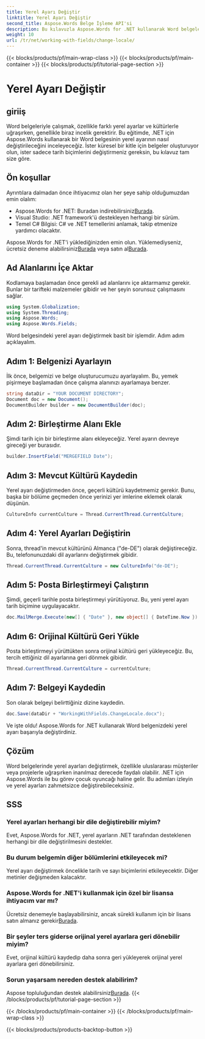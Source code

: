 ```yaml
---
title: Yerel Ayarı Değiştir
linktitle: Yerel Ayarı Değiştir
second_title: Aspose.Words Belge İşleme API'si
description: Bu kılavuzla Aspose.Words for .NET kullanarak Word belgelerinde yerel ayarları nasıl değiştireceğinizi öğrenin. Uluslararası müşteriler ve projelerle başa çıkmak için mükemmeldir.
weight: 10
url: /tr/net/working-with-fields/change-locale/
---
```


{{< blocks/products/pf/main-wrap-class >}}
{{< blocks/products/pf/main-container >}}
{{< blocks/products/pf/tutorial-page-section >}}

# Yerel Ayarı Değiştir

## giriiş

Word belgeleriyle çalışmak, özellikle farklı yerel ayarlar ve kültürlerle uğraşırken, genellikle biraz incelik gerektirir. Bu eğitimde, .NET için Aspose.Words kullanarak bir Word belgesinin yerel ayarının nasıl değiştirileceğini inceleyeceğiz. İster küresel bir kitle için belgeler oluşturuyor olun, ister sadece tarih biçimlerini değiştirmeniz gereksin, bu kılavuz tam size göre.

## Ön koşullar

Ayrıntılara dalmadan önce ihtiyacımız olan her şeye sahip olduğumuzdan emin olalım:

-  Aspose.Words for .NET: Buradan indirebilirsiniz[Burada](https://releases.aspose.com/words/net/).
- Visual Studio: .NET framework'ü destekleyen herhangi bir sürüm.
- Temel C# Bilgisi: C# ve .NET temellerini anlamak, takip etmenize yardımcı olacaktır.

 Aspose.Words for .NET'i yüklediğinizden emin olun. Yüklemediyseniz, ücretsiz deneme alabilirsiniz[Burada](https://releases.aspose.com/) veya satın al[Burada](https://purchase.aspose.com/buy).

## Ad Alanlarını İçe Aktar

Kodlamaya başlamadan önce gerekli ad alanlarını içe aktarmamız gerekir. Bunlar bir tarifteki malzemeler gibidir ve her şeyin sorunsuz çalışmasını sağlar.

```csharp
using System.Globalization;
using System.Threading;
using Aspose.Words;
using Aspose.Words.Fields;
```

Word belgesindeki yerel ayarı değiştirmek basit bir işlemdir. Adım adım açıklayalım.

## Adım 1: Belgenizi Ayarlayın

İlk önce, belgemizi ve belge oluşturucumuzu ayarlayalım. Bu, yemek pişirmeye başlamadan önce çalışma alanınızı ayarlamaya benzer.

```csharp
string dataDir = "YOUR DOCUMENT DIRECTORY";
Document doc = new Document();
DocumentBuilder builder = new DocumentBuilder(doc);
```

## Adım 2: Birleştirme Alanı Ekle

Şimdi tarih için bir birleştirme alanı ekleyeceğiz. Yerel ayarın devreye gireceği yer burasıdır.

```csharp
builder.InsertField("MERGEFIELD Date");
```

## Adım 3: Mevcut Kültürü Kaydedin

Yerel ayarı değiştirmeden önce, geçerli kültürü kaydetmemiz gerekir. Bunu, başka bir bölüme geçmeden önce yerinizi yer imlerine eklemek olarak düşünün.

```csharp
CultureInfo currentCulture = Thread.CurrentThread.CurrentCulture;
```

## Adım 4: Yerel Ayarları Değiştirin

Sonra, thread'in mevcut kültürünü Almanca ("de-DE") olarak değiştireceğiz. Bu, telefonunuzdaki dil ayarlarını değiştirmek gibidir.

```csharp
Thread.CurrentThread.CurrentCulture = new CultureInfo("de-DE");
```

## Adım 5: Posta Birleştirmeyi Çalıştırın

Şimdi, geçerli tarihle posta birleştirmeyi yürütüyoruz. Bu, yeni yerel ayarı tarih biçimine uygulayacaktır.

```csharp
doc.MailMerge.Execute(new[] { "Date" }, new object[] { DateTime.Now });
```

## Adım 6: Orijinal Kültürü Geri Yükle

Posta birleştirmeyi yürüttükten sonra orijinal kültürü geri yükleyeceğiz. Bu, tercih ettiğiniz dil ayarlarına geri dönmek gibidir.

```csharp
Thread.CurrentThread.CurrentCulture = currentCulture;
```

## Adım 7: Belgeyi Kaydedin

Son olarak belgeyi belirttiğiniz dizine kaydedin.

```csharp
doc.Save(dataDir + "WorkingWithFields.ChangeLocale.docx");
```

Ve işte oldu! Aspose.Words for .NET kullanarak Word belgenizdeki yerel ayarı başarıyla değiştirdiniz.

## Çözüm

Word belgelerinde yerel ayarları değiştirmek, özellikle uluslararası müşteriler veya projelerle uğraşırken inanılmaz derecede faydalı olabilir. .NET için Aspose.Words ile bu görev çocuk oyuncağı haline gelir. Bu adımları izleyin ve yerel ayarları zahmetsizce değiştirebileceksiniz.

## SSS

### Yerel ayarları herhangi bir dile değiştirebilir miyim?
Evet, Aspose.Words for .NET, yerel ayarların .NET tarafından desteklenen herhangi bir dile değiştirilmesini destekler.

### Bu durum belgemin diğer bölümlerini etkileyecek mi?
Yerel ayarı değiştirmek öncelikle tarih ve sayı biçimlerini etkileyecektir. Diğer metinler değişmeden kalacaktır.

### Aspose.Words for .NET'i kullanmak için özel bir lisansa ihtiyacım var mı?
 Ücretsiz denemeyle başlayabilirsiniz, ancak sürekli kullanım için bir lisans satın almanız gerekir[Burada](https://purchase.aspose.com/buy).

### Bir şeyler ters giderse orijinal yerel ayarlara geri dönebilir miyim?
Evet, orijinal kültürü kaydedip daha sonra geri yükleyerek orijinal yerel ayarlara geri dönebilirsiniz.

### Sorun yaşarsam nereden destek alabilirim?
 Aspose topluluğundan destek alabilirsiniz[Burada](https://forum.aspose.com/c/words/8).
{{< /blocks/products/pf/tutorial-page-section >}}

{{< /blocks/products/pf/main-container >}}
{{< /blocks/products/pf/main-wrap-class >}}

{{< blocks/products/products-backtop-button >}}
